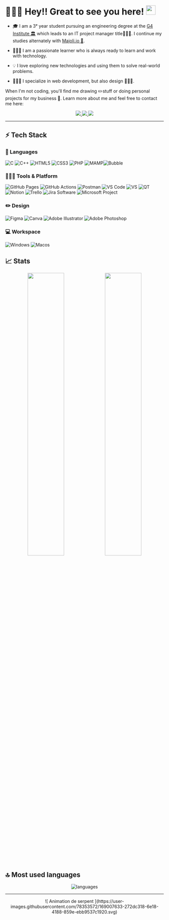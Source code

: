 # 🧑🏻‍💼 Hey!! Great to see you here! <img src="/src/wave.gif" width="30px" height="30px">

* 🎓 I am a 3ᵉ year student pursuing an engineering degree at the [G4 Institute 🏛️](https://www.institut-g4.fr) which leads to an IT project manager title👨🏻‍🎓. I continue my studies alternately with [Majoli.io 🌆](https://majoli.io).

* 👨🏻‍🎓 I am a passionate learner who is always ready to learn and work with technology.

* 💡 I love exploring new technologies and using them to solve real-world problems.

* 🧑🏻‍💻 I specialize in web development, but also design 👨🏻‍💻. 


When I'm not coding, you'll find me drawing ✏️stuff or doing personal projects for my business 🏢. Learn more about me and feel free to contact me here:

<p align="center">
	<a href="https://www.linkedin.com/in/lucaspezone/">
		<img src="https://img.shields.io/badge/LinkedIn-0077B5?style=for-the-badge&logo=linkedin&logoColor=white" />
    </a>
        <a href="https://makeagency.fr">
		<img src="https://img.shields.io/badge/MakeAgency-1AA260?style=for-the-badge&logo=About.me&logoColor=white" />
	</a>
        <a href="mailto:pezone@outlook.fr">
		<img src="https://img.shields.io/badge/Outlook-0077B5?style=for-the-badge&logo=microsoftoutlook&logoColor=white" />
	</a>
</p>

---

## ⚡ Tech Stack

### 🚀 Languages

![C](https://img.shields.io/badge/C-00599C?style=for-the-badge&logo=c&logoColor=white)
![C++](https://img.shields.io/badge/C%2B%2B-00599C?style=for-the-badge&logo=c%2B%2B&logoColor=white)
![HTML5](https://img.shields.io/badge/HTML5-E34F26?style=for-the-badge&logo=html5&logoColor=white)
![CSS3](https://img.shields.io/badge/CSS3-1572B6?style=for-the-badge&logo=css3&logoColor=white)
![PHP](https://img.shields.io/badge/PHP-2300C4?style=for-the-badge&logo=php&logoColor=white)  ![MAMP](https://img.shields.io/badge/MAMP-FF9A00?style=for-the-badge&logo=MAMP&logoColor=white)![Bubble](https://img.shields.io/badge/bubble.io-%2300C4CC.svg?&style=for-the-badge&logo=bubble&logoColor=white)

### 🧑🏻‍💻 Tools & Platform

![GitHub Pages](https://img.shields.io/badge/GitHub_Pages-100000?style=for-the-badge&logo=github&logoColor=white)
![GitHub Actions](https://img.shields.io/badge/GitHub_Actions-2088FF?style=for-the-badge&logo=github-actions&logoColor=white)
![Postman](https://img.shields.io/badge/Postman-FF6C37?style=for-the-badge&logo=Postman&logoColor=white)
![VS Code](https://img.shields.io/badge/Visual_Studio_Code-0078D4?style=for-the-badge&logo=visual%20studio%20code&logoColor=white)
![VS](https://img.shields.io/badge/Visual_Studio-5C2D91?style=for-the-badge&logo=visual%20studio&logoColor=white)
![QT](https://img.shields.io/badge/qt-1AA260?style=for-the-badge&logo=qt&logoColor=white)
![Notion](https://img.shields.io/badge/Notion-000?style=for-the-badge&&logo=notion&logoColor=white)
![Trello](https://img.shields.io/badge/Trello-00599C?style=for-the-badge&&logo=trello&logoColor=white)  ![Jira Software](https://img.shields.io/badge/Jira-2300C4?style=for-the-badge&&logo=jirasoftware&logoColor=white)  ![Microsoft Project](https://img.shields.io/badge/Microsoft%20Project-1AA260?style=for-the-badge&logo=Project&logoColor=white)  

### ✏️ Design

![Figma](https://img.shields.io/badge/Figma-F24E1E?style=for-the-badge&logo=figma&logoColor=white)
![Canva](https://img.shields.io/badge/Canva-%2300C4CC.svg?&style=for-the-badge&logo=Canva&logoColor=white)
![Adobe Illustrator](https://img.shields.io/badge/Adobe%20Illustrator-FF9A00?style=for-the-badge&logo=adobe%20illustrator&logoColor=white)
![Adobe Photoshop](https://img.shields.io/badge/adobephotoshop-2088FF?style=for-the-badge&logo=adobephotoshop&logoColor=white)

### 💻 Workspace

![Windows](https://img.shields.io/badge/Windows-0078D6?style=for-the-badge&logo=windows&logoColor=white)
![Macos](https://img.shields.io/badge/Macos-000000?style=for-the-badge&logo=apple&logoColor=white)

## 📈 Stats

<p align="center">
  <img width="48%" src="https://github-readme-stats.vercel.app/api?username=PLucas0509&show_icons=true&hide_border=true&theme=radical" />
  <img width="48%" src="https://github-readme-streak-stats.herokuapp.com/?user=PLucas0509&hide_border=true&theme=radical" />
</p>


## 🔝 Most used languages
<p align="center">
  <img alt="languages" src="https://github-readme-stats.vercel.app/api/top-langs/?username=PLucas0509&layout=contribs&hide_border=true&theme=radical" />
</p>

---
<p align="center">
![ Animation de serpent ](https://user-images.githubusercontent.com/78353572/169007633-272dc318-6e18-4188-859e-ebb9537c1920.svg)
</p>
